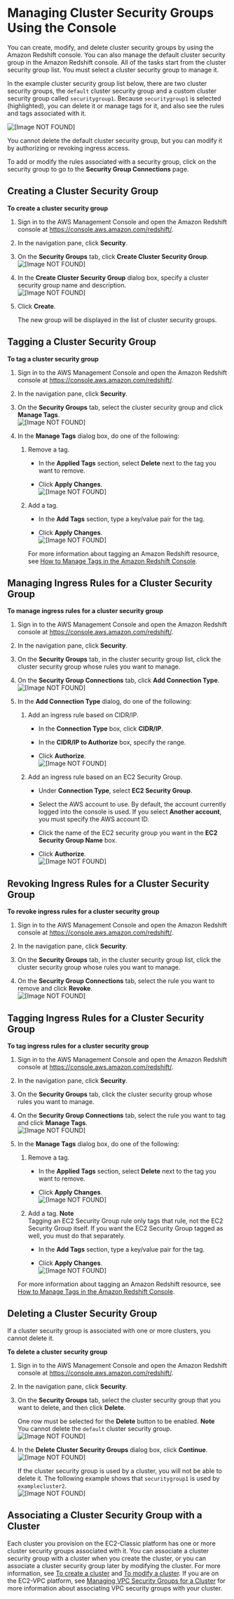 # Managing Cluster Security Groups Using the Console<a name="managing-security-groups-console"></a>

You can create, modify, and delete cluster security groups by using the Amazon Redshift console\. You can also manage the default cluster security group in the Amazon Redshift console\. All of the tasks start from the cluster security group list\. You must select a cluster security group to manage it\.

In the example cluster security group list below, there are two cluster security groups, the `default` cluster security group and a custom cluster security group called `securitygroup1`\. Because `securitygroup1` is selected \(highlighted\), you can delete it or manage tags for it, and also see the rules and tags associated with it\. 

![\[Image NOT FOUND\]](http://docs.aws.amazon.com/redshift/latest/mgmt/images/security-group-list-10.png)

You cannot delete the default cluster security group, but you can modify it by authorizing or revoking ingress access\. 

To add or modify the rules associated with a security group, click on the security group to go to the **Security Group Connections** page\.

## Creating a Cluster Security Group<a name="security-group-create"></a>

**To create a cluster security group**

1. Sign in to the AWS Management Console and open the Amazon Redshift console at [https://console\.aws\.amazon\.com/redshift/](https://console.aws.amazon.com/redshift/)\.

1. In the navigation pane, click **Security**\.

1. On the **Security Groups** tab, click **Create Cluster Security Group**\.  
![\[Image NOT FOUND\]](http://docs.aws.amazon.com/redshift/latest/mgmt/images/security-group-create-10.png)

1. In the **Create Cluster Security Group** dialog box, specify a cluster security group name and description\.  
![\[Image NOT FOUND\]](http://docs.aws.amazon.com/redshift/latest/mgmt/images/security-group-create-20.png)

1. Click **Create**\.

   The new group will be displayed in the list of cluster security groups\.

## Tagging a Cluster Security Group<a name="security-group-tag"></a>

**To tag a cluster security group**

1. Sign in to the AWS Management Console and open the Amazon Redshift console at [https://console\.aws\.amazon\.com/redshift/](https://console.aws.amazon.com/redshift/)\.

1. In the navigation pane, click **Security**\.

1. On the **Security Groups** tab, select the cluster security group and click **Manage Tags**\.  
![\[Image NOT FOUND\]](http://docs.aws.amazon.com/redshift/latest/mgmt/images/security-group-revoke.png)

1. In the **Manage Tags** dialog box, do one of the following:

   1. Remove a tag\.

      + In the **Applied Tags** section, select **Delete** next to the tag you want to remove\.

      + Click **Apply Changes**\.  
![\[Image NOT FOUND\]](http://docs.aws.amazon.com/redshift/latest/mgmt/images/security-group-remove-tag.png)

   1. Add a tag\.

      + In the **Add Tags** section, type a key/value pair for the tag\.

      + Click **Apply Changes**\.  
![\[Image NOT FOUND\]](http://docs.aws.amazon.com/redshift/latest/mgmt/images/security-group-add-tag.png)

      For more information about tagging an Amazon Redshift resource, see [How to Manage Tags in the Amazon Redshift Console](rs-mgmt-tagging-console.md#rs-mgmt-console-tags-how-to)\.

## Managing Ingress Rules for a Cluster Security Group<a name="security-group-modify"></a>

**To manage ingress rules for a cluster security group**

1. Sign in to the AWS Management Console and open the Amazon Redshift console at [https://console\.aws\.amazon\.com/redshift/](https://console.aws.amazon.com/redshift/)\.

1. In the navigation pane, click **Security**\.

1. On the **Security Groups** tab, in the cluster security group list, click the cluster security group whose rules you want to manage\.

1. On the **Security Group Connections** tab, click **Add Connection Type**\.  
![\[Image NOT FOUND\]](http://docs.aws.amazon.com/redshift/latest/mgmt/images/security-group-modify-10.png)

1. In the **Add Connection Type** dialog, do one of the following:

   1. Add an ingress rule based on CIDR/IP\.

      + In the **Connection Type** box, click **CIDR/IP**\.

      + In the **CIDR/IP to Authorize** box, specify the range\.

      + Click **Authorize**\.  
![\[Image NOT FOUND\]](http://docs.aws.amazon.com/redshift/latest/mgmt/images/security-group-modify-20.png)

   1. Add an ingress rule based on an EC2 Security Group\.

      + Under **Connection Type**, select **EC2 Security Group**\.

      + Select the AWS account to use\. By default, the account currently logged into the console is used\. If you select **Another account**, you must specify the AWS account ID\. 

      + Click the name of the EC2 security group you want in the **EC2 Security Group Name** box\. 

      + Click **Authorize**\.  
![\[Image NOT FOUND\]](http://docs.aws.amazon.com/redshift/latest/mgmt/images/security-group-modify-30.png)

## Revoking Ingress Rules for a Cluster Security Group<a name="security-group-revoke"></a>

**To revoke ingress rules for a cluster security group**

1. Sign in to the AWS Management Console and open the Amazon Redshift console at [https://console\.aws\.amazon\.com/redshift/](https://console.aws.amazon.com/redshift/)\.

1. In the navigation pane, click **Security**\.

1. On the **Security Groups** tab, in the cluster security group list, click the cluster security group whose rules you want to manage\.

1. On the **Security Group Connections** tab, select the rule you want to remove and click **Revoke**\.  
![\[Image NOT FOUND\]](http://docs.aws.amazon.com/redshift/latest/mgmt/images/security-group-revoke.png)

## Tagging Ingress Rules for a Cluster Security Group<a name="security-rule-tag"></a>

**To tag ingress rules for a cluster security group**

1. Sign in to the AWS Management Console and open the Amazon Redshift console at [https://console\.aws\.amazon\.com/redshift/](https://console.aws.amazon.com/redshift/)\.

1. In the navigation pane, click **Security**\.

1. On the **Security Groups** tab, click the cluster security group whose rules you want to manage\.

1. On the **Security Group Connections** tab, select the rule you want to tag and click **Manage Tags**\.  
![\[Image NOT FOUND\]](http://docs.aws.amazon.com/redshift/latest/mgmt/images/security-group-tag-rule.png)

1. In the **Manage Tags** dialog box, do one of the following:

   1. Remove a tag\.

      + In the **Applied Tags** section, select **Delete** next to the tag you want to remove\.

      + Click **Apply Changes**\.  
![\[Image NOT FOUND\]](http://docs.aws.amazon.com/redshift/latest/mgmt/images/security-group-remove-tag.png)

   1. Add a tag\.
**Note**  
Tagging an EC2 Security Group rule only tags that rule, not the EC2 Security Group itself\. If you want the EC2 Security Group tagged as well, you must do that separately\.

      + In the **Add Tags** section, type a key/value pair for the tag\.

      + Click **Apply Changes**\.  
![\[Image NOT FOUND\]](http://docs.aws.amazon.com/redshift/latest/mgmt/images/security-group-add-tag.png)

   For more information about tagging an Amazon Redshift resource, see [How to Manage Tags in the Amazon Redshift Console](rs-mgmt-tagging-console.md#rs-mgmt-console-tags-how-to)\.

## Deleting a Cluster Security Group<a name="security-group-delete"></a>

If a cluster security group is associated with one or more clusters, you cannot delete it\. 

**To delete a cluster security group**

1. Sign in to the AWS Management Console and open the Amazon Redshift console at [https://console\.aws\.amazon\.com/redshift/](https://console.aws.amazon.com/redshift/)\.

1. In the navigation pane, click **Security**\.

1. On the **Security Groups** tab, select the cluster security group that you want to delete, and then click **Delete**\.

   One row must be selected for the **Delete** button to be enabled\.
**Note**  
You cannot delete the `default` cluster security group\.  
![\[Image NOT FOUND\]](http://docs.aws.amazon.com/redshift/latest/mgmt/images/security-group-delete-10.png)

1. In the **Delete Cluster Security Groups** dialog box, click **Continue**\.  
![\[Image NOT FOUND\]](http://docs.aws.amazon.com/redshift/latest/mgmt/images/security-group-delete-20.png)

   If the cluster security group is used by a cluster, you will not be able to delete it\. The following example shows that `securitygroup1` is used by `examplecluster2`\.  
![\[Image NOT FOUND\]](http://docs.aws.amazon.com/redshift/latest/mgmt/images/security-group-delete-30.png)

## Associating a Cluster Security Group with a Cluster<a name="security-group-associate"></a>

Each cluster you provision on the EC2\-Classic platform has one or more cluster security groups associated with it\. You can associate a cluster security group with a cluster when you create the cluster, or you can associate a cluster security group later by modifying the cluster\. For more information, see [To create a cluster](managing-clusters-console.md#create-cluster-task) and [To modify a cluster](managing-clusters-console.md#modify-cluster-task)\. If you are on the EC2\-VPC platform, see [Managing VPC Security Groups for a Cluster](managing-vpc-security-groups.md) for more information about associating VPC security groups with your cluster\.